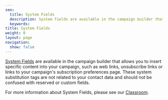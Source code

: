 ```yaml
---
seo:
  title: System Fields
  description: System fields are available in the campaign builder that allow you to inster specific content into your campaign, such as web links, unsubscribe links, or links to your campaign's suscription preferences page. These system substitution tags are not related to your contact data and should not be confused with reserved or custom fields.
  keywords: 
title: System Fields
weight: 0
layout: page
navigation:
  show: false
---
```


[System Fields]({{root_url}}/Classroom/Basics/Marketing_Campaigns/default_mc_tags.html) are available in the campaign builder that allows you to insert specific content into your campaign, such as web links, unsubscribe links or links to your campaign's subscription preferences page. These system substitution tags are not related to your contact data and should not be confused with reserved or custom fields.

For more information about System Fields, please see our [Classroom]({{root_url}}/Classroom/Basics/Marketing_Campaigns/default_mc_tags.html).
